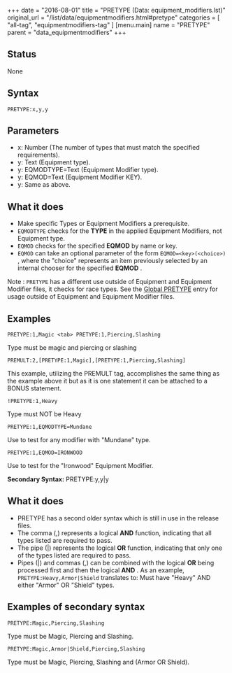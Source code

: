 +++
date = "2016-08-01"
title = "PRETYPE (Data: equipment_modifiers.lst)"
original_url = "/list/data/equipmentmodifiers.html#pretype"
categories = [ "all-tag", "equipmentmodifiers-tag" ]
[menu.main]
    name = "PRETYPE"
    parent = "data_equipmentmodifiers"
+++

## Status

None

## Syntax

`PRETYPE:x,y,y`

## Parameters

-   x: Number (The number of types that must match the
    specified requirements).
-   y: Text (Equipment type).
-   y: EQMODTYPE=Text (Equipment Modifier type).
-   y: EQMOD=Text (Equipment Modifier KEY).
-   y: Same as above.



What it does
------------

-   Make specific Types or Equipment Modifiers a prerequisite.
-   `EQMODTYPE` checks for the **TYPE** in the applied Equipment
    Modifiers, not Equipment type.
-   `EQMOD` checks for the specified **EQMOD** by name or key.
-   `EQMOD` can take an optional parameter of the form
    `EQMOD=<key>(<choice>)` , where the "choice" represents an item
    previously selected by an internal chooser for the specified
    **EQMOD** .

<span class="alpha"> Note </span> : `PRETYPE` has a different use
outside of Equipment and Equipment Modifier files, it checks for race
types. See the [Global PRETYPE](/list/global/pre/pretype.html) entry for
usage outside of Equipment and Equipment Modifier files.

Examples
--------

`PRETYPE:1,Magic <tab> PRETYPE:1,Piercing,Slashing`

Type must be magic and piercing or slashing

`PREMULT:2,[PRETYPE:1,Magic],[PRETYPE:1,Piercing,Slashing]`

This example, utilizing the PREMULT tag, accomplishes the same thing as
the example above it but as it is one statement it can be attached to a
BONUS statement.

`!PRETYPE:1,Heavy`

Type must NOT be Heavy

`PRETYPE:1,EQMODTYPE=Mundane`

Use to test for any modifier with "Mundane" type.

`PRETYPE:1,EQMOD=IRONWOOD`

Use to test for the "Ironwood" Equipment Modifier.

**Secondary Syntax:** PRETYPE:y,y|y

What it does
------------

-   PRETYPE has a second older syntax which is still in use in the
    release files.
-   The comma (,) represents a logical **AND** function, indicating that
    all types listed are required to pass.
-   The pipe (|) represents the logical **OR** function, indicating that
    only one of the types listed are required to pass.
-   Pipes (|) and commas (,) can be combined with the logical **OR**
    being processed first and then the logical **AND** . As an example,
    `PRETYPE:Heavy,Armor|Shield` translates to: Must have "Heavy" AND
    either "Armor" OR "Shield" types.

Examples of secondary syntax
----------------------------

`PRETYPE:Magic,Piercing,Slashing`

Type must be Magic, Piercing and Slashing.

`PRETYPE:Magic,Armor|Shield,Piercing,Slashing`

Type must be Magic, Piercing, Slashing and (Armor OR Shield).

